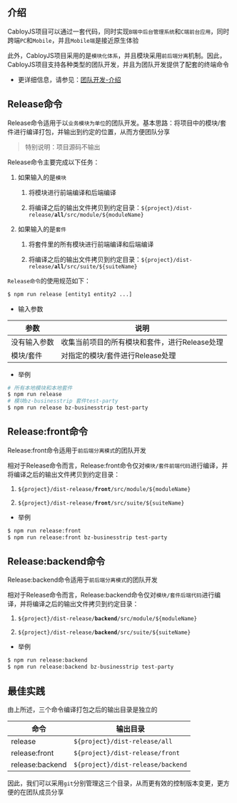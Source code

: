 ## 介绍

CabloyJS项目可以通过一套代码，同时实现`B端中后台管理系统`和`C端前台应用`，同时跨端`PC`和`Mobile`，并且`Mobile端`是接近原生体验

此外，CabloyJS项目采用的是`模块化体系`，并且模块采用`前后端分离`机制。因此，CabloyJS项目支持各种类型的团队开发，并且为团队开发提供了配套的终端命令

* 更详细信息，请参见：[团队开发-介绍](https://cabloy.com/zh-cn/articles/team-introduce.html)

## Release命令

Release命令适用于以`业务模块为单位`的团队开发。基本思路：将项目中的模块/套件进行编译打包，并输出到约定的位置，从而方便团队分享

> 特别说明：项目源码不输出

Release命令主要完成以下任务：

1. 如果输入的是`模块`

   1. 将模块进行前端编译和后端编译

   2. 将编译之后的输出文件拷贝到约定目录：`${project}/dist-release/`**`all`**`/src/module/${moduleName}`

2. 如果输入的是`套件`

   1. 将套件里的所有模块进行前端编译和后端编译

   2. 将编译之后的输出文件拷贝到约定目录：`${project}/dist-release/`**`all`**`/src/suite/${suiteName}`

`Release命令`的使用规范如下：

``` bash
$ npm run release [entity1 entity2 ...]
```

* 输入参数

| 参数 | 说明 |
|----|----|
| 没有输入参数 | 收集当前项目的所有模块和套件，进行Release处理 |
| 模块/套件 | 对指定的模块/套件进行Release处理 |

* 举例

``` bash
# 所有本地模块和本地套件
$ npm run release
# 模块bz-businesstrip 套件test-party
$ npm run release bz-businesstrip test-party
```

## Release:front命令

Release:front命令适用于`前后端分离模式`的团队开发

相对于Release命令而言，Release:front命令仅对`模块/套件前端代码`进行编译，并将编译之后的输出文件拷贝到约定目录：

1. `${project}/dist-release/`**`front`**`/src/module/${moduleName}`

2. `${project}/dist-release/`**`front`**`/src/suite/${suiteName}`

* 举例

``` bash
$ npm run release:front
$ npm run release:front bz-businesstrip test-party
```

## Release:backend命令

Release:backend命令适用于`前后端分离模式`的团队开发

相对于Release命令而言，Release:backend命令仅对`模块/套件后端代码`进行编译，并将编译之后的输出文件拷贝到约定目录：

1. `${project}/dist-release/`**`backend`**`/src/module/${moduleName}`

2. `${project}/dist-release/`**`backend`**`/src/suite/${suiteName}`

* 举例

``` bash
$ npm run release:backend
$ npm run release:backend bz-businesstrip test-party
```

## 最佳实践

由上所述，三个命令编译打包之后的输出目录是独立的

| 命令 | 输出目录 |
|----|----|
| release | `${project}/dist-release/all` |
| release:front | `${project}/dist-release/front` |
| release:backend | `${project}/dist-release/backend` |

因此，我们可以采用`git`分别管理这三个目录，从而更有效的控制版本变更，更方便的在团队成员分享